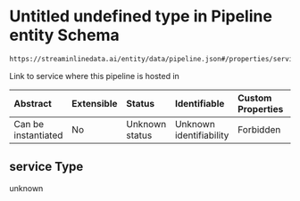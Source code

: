 # Untitled undefined type in Pipeline entity Schema

```txt
https://streaminlinedata.ai/entity/data/pipeline.json#/properties/service
```

Link to service where this pipeline is hosted in

| Abstract            | Extensible | Status         | Identifiable            | Custom Properties | Additional Properties | Access Restrictions | Defined In                                                         |
| :------------------ | :--------- | :------------- | :---------------------- | :---------------- | :-------------------- | :------------------ | :----------------------------------------------------------------- |
| Can be instantiated | No         | Unknown status | Unknown identifiability | Forbidden         | Allowed               | none                | [pipeline.json*](../out/data/pipeline.json "open original schema") |

## service Type

unknown
